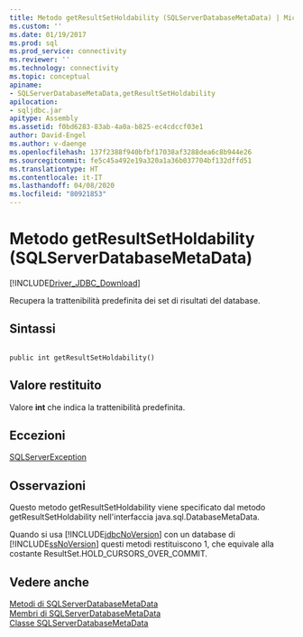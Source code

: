 ```yaml
---
title: Metodo getResultSetHoldability (SQLServerDatabaseMetaData) | Microsoft Docs
ms.custom: ''
ms.date: 01/19/2017
ms.prod: sql
ms.prod_service: connectivity
ms.reviewer: ''
ms.technology: connectivity
ms.topic: conceptual
apiname:
- SQLServerDatabaseMetaData,getResultSetHoldability
apilocation:
- sqljdbc.jar
apitype: Assembly
ms.assetid: f0bd6283-83ab-4a0a-b825-ec4cdccf03e1
author: David-Engel
ms.author: v-daenge
ms.openlocfilehash: 137f2388f940bfbf17038af3288dea6c8b944e26
ms.sourcegitcommit: fe5c45a492e19a320a1a36b037704bf132dffd51
ms.translationtype: HT
ms.contentlocale: it-IT
ms.lasthandoff: 04/08/2020
ms.locfileid: "80921853"
---
```

# <a name="getresultsetholdability-method-sqlserverdatabasemetadata"></a>Metodo getResultSetHoldability (SQLServerDatabaseMetaData)
[!INCLUDE[Driver_JDBC_Download](../../../includes/driver_jdbc_download.md)]

  Recupera la trattenibilità predefinita dei set di risultati del database.  
  
## <a name="syntax"></a>Sintassi  
  
```  
  
public int getResultSetHoldability()  
```  
  
## <a name="return-value"></a>Valore restituito  
 Valore **int** che indica la trattenibilità predefinita.  
  
## <a name="exceptions"></a>Eccezioni  
 [SQLServerException](../../../connect/jdbc/reference/sqlserverexception-class.md)  
  
## <a name="remarks"></a>Osservazioni  
 Questo metodo getResultSetHoldability viene specificato dal metodo getResultSetHoldability nell'interfaccia java.sql.DatabaseMetaData.  
  
 Quando si usa [!INCLUDE[jdbcNoVersion](../../../includes/jdbcnoversion_md.md)] con un database di [!INCLUDE[ssNoVersion](../../../includes/ssnoversion-md.md)] questi metodi restituiscono 1, che equivale alla costante ResultSet.HOLD_CURSORS_OVER_COMMIT.  
  
## <a name="see-also"></a>Vedere anche  
 [Metodi di SQLServerDatabaseMetaData](../../../connect/jdbc/reference/sqlserverdatabasemetadata-methods.md)   
 [Membri di SQLServerDatabaseMetaData](../../../connect/jdbc/reference/sqlserverdatabasemetadata-members.md)   
 [Classe SQLServerDatabaseMetaData](../../../connect/jdbc/reference/sqlserverdatabasemetadata-class.md)  
  
  
